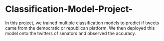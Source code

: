 # Classification-Model-Project-
In this project, we trained multiple classification models to predict if tweets came from the democratic or republican platform. We then deployed this model onto the twitters of senators and observed the accuracy.
